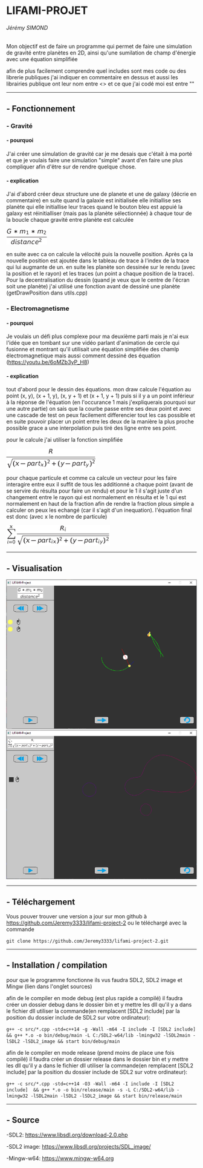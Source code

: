 # LIFAMI-PROJET

###### Jérémy SIMOND

Mon objectif est de faire un programme qui permet de faire une simulation de gravité entre planètes en 2D, ainsi qu'une sumilation de champ d'énergie avec une équation simplifiée

afin de plus facilement comprendre quel includes sont mes code ou des librerie publiques j'ai indiquer en commentaire en dessus et aussi les librairies publique ont leur nom entre <> et ce que j'ai codé moi est entre ""

---

## - Fonctionnement

### - Gravité

#### - pourquoi

J'ai créer une simulation de gravité car je me desais que c'était à ma porté et que je voulais faire une simulation "simple" avant d'en faire une plus compliquer afin d'être sur de rendre quelque chose.

#### - explication

J'ai d'abord créer deux structure une de planete et une de galaxy (décrie en commentaire) en suite quand la galaxie est initialisée elle initiallise ses planète qui elle initiallise leur traces quand le bouton bleu est appuié la galaxy est réinitialliser (mais pas la planète sélectionnée) à chaque tour de la boucle chaque gravité entre planète est calculée

![equation-gravité](data/gravityEquation.png?raw=true "gravté")

en suite avec ca on calcule la vélocité puis la nouvelle position. Après ça la nouvelle position est ajoutée dans le tableau de trace à l'index de la trace qui lui augmante de un. en suite les planète son dessinée sur le rendu (avec la position et le rayon) et les traces (un point a chaque position de la trace). Pour la decentralisation du dessin (quand je veux que le centre de l'écran soit une planète) j'ai utilisé une fonction avant de dessiné une planète (getDrawPosition dans utils.cpp)

### - Electromagnetisme

#### - pourquoi

Je voulais un défi plus complexe pour ma deuxième parti mais je n'ai eux l'idée que en tombant sur une vidéo parlant d'animation de cercle qui fusionne et montrant qu'il utilisait une équation simplifiée des chamlp électromagnetique mais aussi comment dessiné des équation (https://youtu.be/6oMZb3yP_H8)

#### - explication

tout d'abord pour le dessin des équations. mon draw calcule l'équation au point (x, y), (x + 1, y), (x, y + 1) et (x + 1, y + 1) puis si il y a un point inférieur à la réponse de l'équation (en l'occurance 1 mais j'expliquerais pourquoi sur une autre partie) on sais que la courbe passe entre ses deux point et avec une cascade de test on peux facilement differencier tout les cas possible et en suite pouvoir placer un point entre les deux de la manière la plus proche possible grace a une interpolation puis tiré des ligne entre ses point.

pour le calcule j'ai utiliser la fonction simplifiée

![equation particule simplifiée](data/electromagnetismEquation.png?raw=true "électromagnetisme")

pour chaque particule et comme ca calcule un vecteur pour les faire interagire entre eux il suffit de tous les additionné a chaque point (avant de se servire du résulta pour faire un rendu) et pour le 1 il s'agit juste d'un changement entre le rayon qui est normalement en résulta et le 1 qui est normalement en haut de la fraction afin de rendre la fraction plous simple a calculer on peux les echangé (car il s'agit d'un inequation). l'équation final est donc (avec x le nombre de particule)

![equation particule simplifiée somme](data/electromagnetismEquationSomme.png?raw=true "électromagnetisme somme")

---

## - Visualisation

![screen01](Capture01.PNG?raw=true "screen 01")
![screen02](Capture02.PNG?raw=true "screen 02")

---

## - Téléchargement

Vous pouver trouver une version a jour sur mon github à https://github.com/Jeremy3333/lifami-project-2 ou le téléchargé avec la commande

    git clone https://github.com/Jeremy3333/lifami-project-2.git

---

## - Installation / compilation

pour que le programme fonctionne ils vus faudra SDL2, SDL2 image et Mingw (lien dans l'onglet sources)

afin de le compiler en mode debug (est plus rapide a compilé) il faudra créer un dossier debug dans le dossier bin et y mettre les dll qu'il y a dans le fichier dll utiliser la commande(en remplacent [SDL2 include] par la position du dossier include de SDL2 sur votre ordinateur):

    g++ -c src/*.cpp -std=c++14 -g -Wall -m64 -I include -I [SDL2 include]  && g++ *.o -o bin/debug/main -L C:/SDL2-w64/lib -lmingw32 -lSDL2main -lSDL2 -lSDL2_image && start bin/debug/main

afin de le compiler en mode release (prend moins de place une fois compilé) il faudra créer un dossier release dans le dossier bin et y mettre les dll qu'il y a dans le fichier dll utiliser la commande(en remplacent [SDL2 include] par la position du dossier include de SDL2 sur votre ordinateur):

    g++ -c src/*.cpp -std=c++14 -O3 -Wall -m64 -I include -I [SDL2 include]  && g++ *.o -o bin/release/main -s -L C:/SDL2-w64/lib -lmingw32 -lSDL2main -lSDL2 -lSDL2_image && start bin/release/main

---

## - Source

-SDL2:
 https://www.libsdl.org/download-2.0.php

-SDL2 image:
 https://www.libsdl.org/projects/SDL_image/

-Mingw-w64:
 https://www.mingw-w64.org
